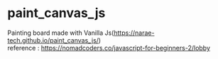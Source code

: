 # paint_canvas_js
Painting board made with Vanilla Js(https://narae-tech.github.io/paint_canvas_js/)  
reference : https://nomadcoders.co/javascript-for-beginners-2/lobby
